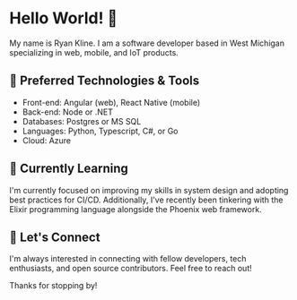 # Hello World! 👋

My name is Ryan Kline. I am a software developer based in West Michigan specializing in web, mobile, and IoT products.

## 🔧 Preferred Technologies & Tools

- Front-end: Angular (web), React Native (mobile)
- Back-end: Node or .NET
- Databases: Postgres or MS SQL
- Languages: Python, Typescript, C#, or Go 
- Cloud: Azure

## 🌱 Currently Learning

I'm currently focused on improving my skills in system design and adopting best practices for CI/CD. Additionally, I've recently been tinkering with the Elixir programming language alongside the Phoenix web framework.

## 🤝 Let's Connect

I'm always interested in connecting with fellow developers, tech enthusiasts, and open source contributors. Feel free to reach out!

Thanks for stopping by!
